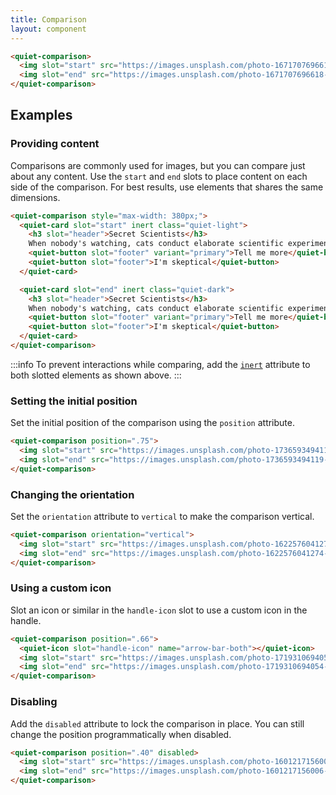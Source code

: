 ```yaml
---
title: Comparison
layout: component
---
```


```html {.example}
<quiet-comparison>
  <img slot="start" src="https://images.unsplash.com/photo-1671707696618-ca0685b0012e?q=80&w=1000&auto=format&fit=crop&ixlib=rb-4.1.0&ixid=M3wxMjA3fDB8MHxwaG90by1wYWdlfHx8fGVufDB8fHx8fA%3D%3D" alt="An orange cat smiles up at the camera">
  <img slot="end" src="https://images.unsplash.com/photo-1671707696618-ca0685b0012e?q=80&w=1000&sat=-100&bri=-15&auto=format&fit=crop&ixlib=rb-4.1.0&ixid=M3wxMjA3fDB8MHxwaG90by1wYWdlfHx8fGVufDB8fHx8fA%3D%3D" alt="The same orange cat in a grayscale photo">
</quiet-comparison>
```

## Examples

### Providing content

Comparisons are commonly used for images, but you can compare just about any content. Use the `start` and `end` slots to place content on each side of the comparison. For best results, use elements that shares the same dimensions.

```html {.example}
<quiet-comparison style="max-width: 380px;">
  <quiet-card slot="start" inert class="quiet-light">
    <h3 slot="header">Secret Scientists</h3>
    When nobody's watching, cats conduct elaborate scientific experiments to determine if gravity still works by knocking things off shelves with deliberate precision.
    <quiet-button slot="footer" variant="primary">Tell me more</quiet-button>
    <quiet-button slot="footer">I'm skeptical</quiet-button>
  </quiet-card>

  <quiet-card slot="end" inert class="quiet-dark">
    <h3 slot="header">Secret Scientists</h3>
    When nobody's watching, cats conduct elaborate scientific experiments to determine if gravity still works by knocking things off shelves with deliberate precision.
    <quiet-button slot="footer" variant="primary">Tell me more</quiet-button>
    <quiet-button slot="footer">I'm skeptical</quiet-button>
  </quiet-card>
</quiet-comparison>
```

:::info
To prevent interactions while comparing, add the [`inert`](https://developer.mozilla.org/en-US/docs/Web/HTML/Reference/Global_attributes/inert) attribute to both slotted elements as shown above.
:::

### Setting the initial position

Set the initial position of the comparison using the `position` attribute.

```html {.example}
<quiet-comparison position=".75">
  <img slot="start" src="https://images.unsplash.com/photo-1736593494119-d0a69181b414?q=80&w=1000&auto=format&fit=crop&ixlib=rb-4.1.0&ixid=M3wxMjA3fDB8MHxwaG90by1wYWdlfHx8fGVufDB8fHx8fA%3D%3D" alt="A kitten lays in its bed and cuddles a pillow">
  <img slot="end" src="https://images.unsplash.com/photo-1736593494119-d0a69181b414?q=80&w=1000&sat=-100&bri=-15&auto=format&fit=crop&ixlib=rb-4.1.0&ixid=M3wxMjA3fDB8MHxwaG90by1wYWdlfHx8fGVufDB8fHx8fA%3D%3D" alt="The same kitten in a grayscale photo">
</quiet-comparison>
```

### Changing the orientation

Set the `orientation` attribute to `vertical` to make the comparison vertical.

```html {.example}
<quiet-comparison orientation="vertical">
  <img slot="start" src="https://images.unsplash.com/photo-1622576041274-ae5dc580175d?q=80&w=800&auto=format&fit=crop&ixlib=rb-4.1.0&ixid=M3wxMjA3fDB8MHxwaG90by1wYWdlfHx8fGVufDB8fHx8fA%3D%3D" alt="Two kittens nestled up on a blanket">
  <img slot="end" src="https://images.unsplash.com/photo-1622576041274-ae5dc580175d?q=80&w=800&sat=-100&bri=-15&auto=format&fit=crop&ixlib=rb-4.1.0&ixid=M3wxMjA3fDB8MHxwaG90by1wYWdlfHx8fGVufDB8fHx8fA%3D%3D" alt="The same two kittens in a grayscale photo">
</quiet-comparison>
```

### Using a custom icon

Slot an icon or similar in the `handle-icon` slot to use a custom icon in the handle.

```html {.example}
<quiet-comparison position=".66">
  <quiet-icon slot="handle-icon" name="arrow-bar-both"></quiet-icon>
  <img slot="start" src="https://images.unsplash.com/photo-1719310694054-6fc99b7c14ec?q=80&w=1000&auto=format&fit=crop&ixlib=rb-4.1.0&ixid=M3wxMjA3fDB8MHxwaG90by1wYWdlfHx8fGVufDB8fHx8fA%3D%3D" alt="An orange kitten explores a tall grassy yard">
  <img slot="end" src="https://images.unsplash.com/photo-1719310694054-6fc99b7c14ec?q=80&w=1000&sat=-100&bri=-15&auto=format&fit=crop&ixlib=rb-4.1.0&ixid=M3wxMjA3fDB8MHxwaG90by1wYWdlfHx8fGVufDB8fHx8fA%3D%3D" alt="The same kitten in a grayscale photo">
</quiet-comparison>
```

### Disabling

Add the `disabled` attribute to lock the comparison in place. You can still change the position programmatically when disabled.

```html {.example}
<quiet-comparison position=".40" disabled>
  <img slot="start" src="https://images.unsplash.com/photo-1601217156006-3358e1514676?q=80&w=1000&auto=format&fit=crop&ixlib=rb-4.1.0&ixid=M3wxMjA3fDB8MHxwaG90by1wYWdlfHx8fGVufDB8fHx8fA%3D%3D" alt="A kitten peeks out from inside a cardboard box">
  <img slot="end" src="https://images.unsplash.com/photo-1601217156006-3358e1514676?q=80&w=1000&sat=-100&bri=-15&auto=format&fit=crop&ixlib=rb-4.1.0&ixid=M3wxMjA3fDB8MHxwaG90by1wYWdlfHx8fGVufDB8fHx8fA%3D%3D" alt="The same kitten in a grayscale photo">
</quiet-comparison>
```
